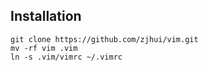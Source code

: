 ## Installation  

    git clone https://github.com/zjhui/vim.git
    mv -rf vim .vim
    ln -s .vim/vimrc ~/.vimrc
